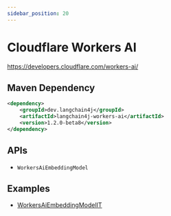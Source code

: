 ```yaml
---
sidebar_position: 20
---
```


# Cloudflare Workers AI

https://developers.cloudflare.com/workers-ai/


## Maven Dependency

```xml
<dependency>
    <groupId>dev.langchain4j</groupId>
    <artifactId>langchain4j-workers-ai</artifactId>
    <version>1.2.0-beta8</version>
</dependency>
```

## APIs

- `WorkersAiEmbeddingModel`


## Examples

- [WorkersAiEmbeddingModelIT](https://github.com/langchain4j/langchain4j/blob/main/langchain4j-workers-ai/src/test/java/dev/langchain4j/model/workersai/WorkersAiEmbeddingModelIT.java)

